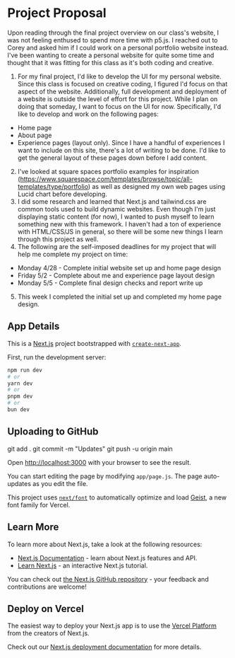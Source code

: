 # Project Proposal
Upon reading through the final project overview on our class's website, I was not feeling enthused to spend more time with p5.js. I reached out to Corey and asked him if I could work on a personal portfolio website instead. I've been wanting to create a personal website for quite some time and thought that it was fitting for this class as it's both coding and creative. 

1.  For my final project, I'd like to develop the UI for my personal website. Since this class is focused on creative coding, I figured I'd focus on that aspect of the website. Additionally, full development and deployment of a website is outside the level of effort for this project. While I plan on doing that someday, I want to focus on the UI for now. Specifically, I'd like to develop and work on the following pages:
* Home page
* About page
* Experience pages (layout only). Since I have a handful of experiences I want to include on this site, there's a lot of writing to be done. I'd like to get the general layout of these pages down before I add content.
2. I've looked at square spaces portfolio examples for inspiration (https://www.squarespace.com/templates/browse/topic/all-templates/type/portfolio) as well as designed my own web pages using Lucid chart before developing.
3. I did some research and learned that Next.js and tailwind.css are common tools used to build dynamic websites. Even though I'm just displaying static content (for now), I wanted to push myself to learn something new with this framework. I haven't had a ton of experience with HTML/CSS/JS in general, so there will be some new things I learn through this project as well.
4. The following are the self-imposed deadlines for my project that will help me complete my project on time:
* Monday 4/28 - Complete initial website set up and home page design
* Friday 5/2 - Complete about me and experience page layout design
* Monday 5/5 - Complete final design checks and report write up
5. This week I completed the initial set up and completed my home page design.



## App Details

This is a [Next.js](https://nextjs.org) project bootstrapped with [`create-next-app`](https://github.com/vercel/next.js/tree/canary/packages/create-next-app).

First, run the development server:

```bash
npm run dev
# or
yarn dev
# or
pnpm dev
# or
bun dev
```

## Uploading to GitHub
git add .
git commit -m "Updates"
git push -u origin main

Open [http://localhost:3000](http://localhost:3000) with your browser to see the result.

You can start editing the page by modifying `app/page.js`. The page auto-updates as you edit the file.

This project uses [`next/font`](https://nextjs.org/docs/app/building-your-application/optimizing/fonts) to automatically optimize and load [Geist](https://vercel.com/font), a new font family for Vercel.

## Learn More

To learn more about Next.js, take a look at the following resources:

- [Next.js Documentation](https://nextjs.org/docs) - learn about Next.js features and API.
- [Learn Next.js](https://nextjs.org/learn) - an interactive Next.js tutorial.

You can check out [the Next.js GitHub repository](https://github.com/vercel/next.js) - your feedback and contributions are welcome!

## Deploy on Vercel

The easiest way to deploy your Next.js app is to use the [Vercel Platform](https://vercel.com/new?utm_medium=default-template&filter=next.js&utm_source=create-next-app&utm_campaign=create-next-app-readme) from the creators of Next.js.

Check out our [Next.js deployment documentation](https://nextjs.org/docs/app/building-your-application/deploying) for more details.
